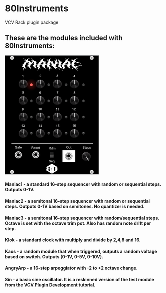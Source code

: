 # 80Instruments
VCV Rack plugin package

## These are the modules included with 80Instruments:
![Maniac](https://raw.githubusercontent.com/AydeeEighty/80Instruments/7672e75d628a95d4d92dce423daa6b5a55957ca5/images/maniac.png)
#### Maniac1 - a standard 16-step sequencer with random or sequential steps.  Outputs 0-1V.
#### Maniac2 - a semitonal 16-step sequencer with random or sequential steps. Outputs 0-1V based on semitones.  No quantizer is needed.
#### Maniac3 - a semitonal 16-step sequencer with random/sequential steps.  Octave is set with the octave trim pot.  Also has random note drift per step.
#### Klok - a standard clock with multiply and divide by 2,4,8 and 16.
#### Kaos - a random module that when triggered, outputs a random voltage based on switch. Outputs (0-1V, 0-5V, 0-10V).
#### AngryArp - a 16-step arpeggiator with -2 to +2 octave change.
#### Sin - a basic sine oscillator.  It is a reskinned version of the test module from the [VCV Plugin Development](https://vcvrack.com/manual/PluginDevelopmentTutorial) tutorial.

